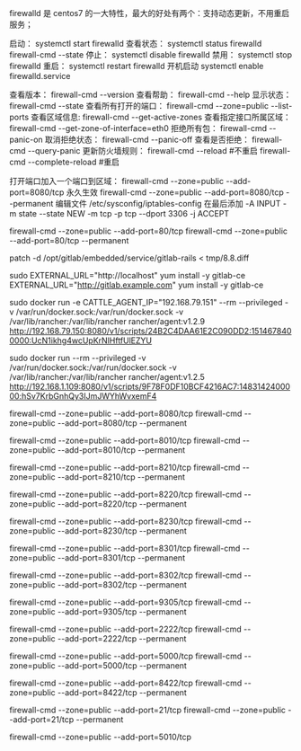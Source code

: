 firewalld 是 centos7 的一大特性，最大的好处有两个：支持动态更新，不用重启服务；

启动：
systemctl start firewalld
查看状态：
systemctl status firewalld
firewall-cmd --state
停止：
systemctl disable firewalld
禁用：
systemctl stop firewalld
重启：
systemctl restart firewalld
开机启动
systemctl enable firewalld.service

查看版本：
firewall-cmd --version
查看帮助：
firewall-cmd --help
显示状态：
firewall-cmd --state
查看所有打开的端口：
firewall-cmd --zone=public --list-ports
查看区域信息:
firewall-cmd --get-active-zones
查看指定接口所属区域：
firewall-cmd --get-zone-of-interface=eth0
拒绝所有包：
firewall-cmd --panic-on
取消拒绝状态：
firewall-cmd --panic-off
查看是否拒绝：
firewall-cmd --query-panic
更新防火墙规则：
firewall-cmd --reload #不重启
firewall-cmd --complete-reload #重启

打开端口加入一个端口到区域：
firewall-cmd --zone=public --add-port=8080/tcp
永久生效
firewall-cmd --zone=public --add-port=8080/tcp --permanent
编辑文件
/etc/sysconfig/iptables-config
在最后添加
-A INPUT -m state --state NEW -m tcp -p tcp --dport 3306 -j ACCEPT

firewall-cmd --zone=public --add-port=80/tcp
firewall-cmd --zone=public --add-port=80/tcp --permanent

patch -d /opt/gitlab/embedded/service/gitlab-rails < tmp/8.8.diff

sudo EXTERNAL_URL="http://localhost" yum install -y gitlab-ce
EXTERNAL_URL="http://gitlab.example.com" yum install -y gitlab-ce

sudo docker run -e CATTLE_AGENT_IP="192.168.79.151" --rm --privileged -v /var/run/docker.sock:/var/run/docker.sock -v /var/lib/rancher:/var/lib/rancher rancher/agent:v1.2.9 http://192.168.79.150:8080/v1/scripts/24B2C4DAA61E2C090DD2:1514678400000:UcN1ikhg4wcUpKrNlHftfUlEZYU

sudo docker run --rm --privileged -v /var/run/docker.sock:/var/run/docker.sock -v /var/lib/rancher:/var/lib/rancher rancher/agent:v1.2.5 http://192.168.1.109:8080/v1/scripts/9F78F0DF10BCF4216AC7:1483142400000:hSv7KrbGnhQy3IJmJWYhWvxemF4

firewall-cmd --zone=public --add-port=8080/tcp
firewall-cmd --zone=public --add-port=8080/tcp --permanent

firewall-cmd --zone=public --add-port=8010/tcp
firewall-cmd --zone=public --add-port=8010/tcp --permanent

firewall-cmd --zone=public --add-port=8210/tcp
firewall-cmd --zone=public --add-port=8210/tcp --permanent

firewall-cmd --zone=public --add-port=8220/tcp
firewall-cmd --zone=public --add-port=8220/tcp --permanent

firewall-cmd --zone=public --add-port=8230/tcp
firewall-cmd --zone=public --add-port=8230/tcp --permanent

firewall-cmd --zone=public --add-port=8301/tcp
firewall-cmd --zone=public --add-port=8301/tcp --permanent

firewall-cmd --zone=public --add-port=8302/tcp
firewall-cmd --zone=public --add-port=8302/tcp --permanent


firewall-cmd --zone=public --add-port=9305/tcp
firewall-cmd --zone=public --add-port=9305/tcp --permanent

firewall-cmd --zone=public --add-port=2222/tcp
firewall-cmd --zone=public --add-port=2222/tcp --permanent

firewall-cmd --zone=public --add-port=5000/tcp
firewall-cmd --zone=public --add-port=5000/tcp --permanent

firewall-cmd --zone=public --add-port=8422/tcp
firewall-cmd --zone=public --add-port=8422/tcp --permanent

firewall-cmd --zone=public --add-port=21/tcp
firewall-cmd --zone=public --add-port=21/tcp --permanent

firewall-cmd --zone=public --add-port=5010/tcp